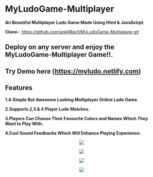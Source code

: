 


# MyLudoGame-Multiplayer

**An Beautiful Multiplayer Ludo Game Made Using Html & JavaScirpt.**

**Clone**-: https://github.com/ankitRay1/MyLudoGame-Multiplayer.git


## Deploy on any server and enjoy the MyLudoGame-Multiplayer Game!!.


## Try Demo here (https://myludo.netlify.com)



## Features
 
 **1.A Simple But Awesome Looking Multiplayer Online Ludo Game.**
 
 **2.Supports 2,3 & 4 Player Ludo Matches.**
 
 **3.Players Can Choose Their Favourite Colors and Names Which They Want to Play With.**
 
 **4.Cool Sound Feedbacks Which Will Enhance Playing Experience.**
 






<p align="center">
  <img  src="https://i.imgur.com/CFocVJ9.png">
</p>
<p align="center">
  <img  src="https://i.imgur.com/0SlgkJx.png">
</p>
<p align="center">
  <img  src="https://i.imgur.com/MapuNlS.png">
</p>
<p align="center">
  <img  src="https://i.imgur.com/e3mmXqS.png">
</p>
